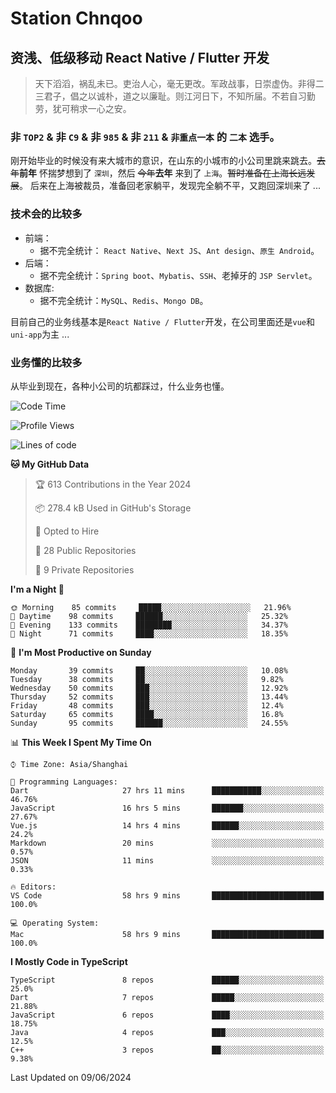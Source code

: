 # Station Chnqoo

## 资浅、低级移动 React Native / Flutter 开发

> 天下滔滔，祸乱未已。吏治人心，毫无更改。军政战事，日崇虚伪。非得二三君子，倡之以诚朴，道之以廉耻。则江河日下，不知所届。不若自习勤劳，犹可稍求一心之安。

### 非 `TOP2` & 非 `C9` & 非 `985` & 非 `211` & `非重点一本` 的 `二本` 选手。

刚开始毕业的时候没有来大城市的意识，在山东的小城市的小公司里跳来跳去。~~去年~~**前年** 怀揣梦想到了 `深圳`，然后 ~~今年~~**去年** 来到了 `上海`。~~暂时准备在上海长远发展~~。
后来在上海被裁员，准备回老家躺平，发现完全躺不平，又跑回深圳来了 ...

### 技术会的比较多

- 前端：
  - 据不完全统计： `React Native`、`Next JS`、`Ant design`、`原生 Android`。
- 后端：
  - 据不完全统计：`Spring boot`、`Mybatis`、`SSH`、老掉牙的 `JSP Servlet`。
- 数据库:
  - 据不完全统计：`MySQL`、`Redis`、`Mongo DB`。

目前自己的业务线基本是`React Native / Flutter`开发，在公司里面还是`vue`和`uni-app`为主 ...

### 业务懂的比较多

从毕业到现在，各种小公司的坑都踩过，什么业务也懂。

<!--START_SECTION:waka-->
![Code Time](http://img.shields.io/badge/Code%20Time-5%2C322%20hrs%207%20mins-blue)

![Profile Views](http://img.shields.io/badge/Profile%20Views-10-blue)

![Lines of code](https://img.shields.io/badge/From%20Hello%20World%20I%27ve%20Written-260%20Thousand%20lines%20of%20code-blue)

**🐱 My GitHub Data** 

> 🏆 613 Contributions in the Year 2024
 > 
> 📦 278.4 kB Used in GitHub's Storage 
 > 
> 💼 Opted to Hire
 > 
> 📜 28 Public Repositories 
 > 
> 🔑 9 Private Repositories  
 > 
**I'm a Night 🦉** 

```text
🌞 Morning    85 commits     █████░░░░░░░░░░░░░░░░░░░░   21.96% 
🌆 Daytime    98 commits     ██████░░░░░░░░░░░░░░░░░░░   25.32% 
🌃 Evening    133 commits    ████████░░░░░░░░░░░░░░░░░   34.37% 
🌙 Night      71 commits     ████░░░░░░░░░░░░░░░░░░░░░   18.35%

```
📅 **I'm Most Productive on Sunday** 

```text
Monday       39 commits     ██░░░░░░░░░░░░░░░░░░░░░░░   10.08% 
Tuesday      38 commits     ██░░░░░░░░░░░░░░░░░░░░░░░   9.82% 
Wednesday    50 commits     ███░░░░░░░░░░░░░░░░░░░░░░   12.92% 
Thursday     52 commits     ███░░░░░░░░░░░░░░░░░░░░░░   13.44% 
Friday       48 commits     ███░░░░░░░░░░░░░░░░░░░░░░   12.4% 
Saturday     65 commits     ████░░░░░░░░░░░░░░░░░░░░░   16.8% 
Sunday       95 commits     ██████░░░░░░░░░░░░░░░░░░░   24.55%

```


📊 **This Week I Spent My Time On** 

```text
⌚︎ Time Zone: Asia/Shanghai

💬 Programming Languages: 
Dart                     27 hrs 11 mins      ███████████░░░░░░░░░░░░░░   46.76% 
JavaScript               16 hrs 5 mins       ███████░░░░░░░░░░░░░░░░░░   27.67% 
Vue.js                   14 hrs 4 mins       ██████░░░░░░░░░░░░░░░░░░░   24.2% 
Markdown                 20 mins             ░░░░░░░░░░░░░░░░░░░░░░░░░   0.57% 
JSON                     11 mins             ░░░░░░░░░░░░░░░░░░░░░░░░░   0.33%

🔥 Editors: 
VS Code                  58 hrs 9 mins       █████████████████████████   100.0%

💻 Operating System: 
Mac                      58 hrs 9 mins       █████████████████████████   100.0%

```

**I Mostly Code in TypeScript** 

```text
TypeScript               8 repos             ██████░░░░░░░░░░░░░░░░░░░   25.0% 
Dart                     7 repos             █████░░░░░░░░░░░░░░░░░░░░   21.88% 
JavaScript               6 repos             ████░░░░░░░░░░░░░░░░░░░░░   18.75% 
Java                     4 repos             ███░░░░░░░░░░░░░░░░░░░░░░   12.5% 
C++                      3 repos             ██░░░░░░░░░░░░░░░░░░░░░░░   9.38%

```



 Last Updated on 09/06/2024
<!--END_SECTION:waka-->

<!---
ChenqiaoStation/ChenqiaoStation is a ✨ special ✨ repository because its `README.md` (this file) appears on your GitHub profile.
You can click the Preview link to take a look at your changes.
--->
